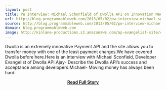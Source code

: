 ```yaml
---
layout: post
title: PW Interview: Michael Schonfield of Dwolla API on Innovation Meeting the Payment Web
url: http://blog.programmableweb.com/2013/05/02/pw-interview-michael-schonfeld-of-dwolla-api-on-innovation-meeting-the-payment-web/
source: http://blog.programmableweb.com/2013/05/02/pw-interview-michael-schonfeld-of-dwolla-api-on-innovation-meeting-the-payment-web/
domain: blog.programmableweb.com
image: http://kinlane-productions.s3.amazonaws.com/ap-evangelist-site/curated/screenshots/8259_blog_programmableweb_com.png
---
```


<p>Dwolla is an extremely innovative Payment API and the site allows you to transfer money with one of the least payment charges.We have covered Dwolla before here.Here is an interview with Michael Sconfield, Developer Evangelist of Dwolla API.Ajay- Describe the Dwolla API’s success and acceptance among developers.Michael- Moving money has always been hard.</p>
<center><p><a href="http://blog.programmableweb.com/2013/05/02/pw-interview-michael-schonfeld-of-dwolla-api-on-innovation-meeting-the-payment-web/" style='padding:25px; font-sze:18px; font-weight: bold;'>Read Full Story</a></p></center>
